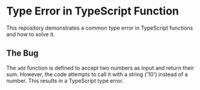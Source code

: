 # Type Error in TypeScript Function

This repository demonstrates a common type error in TypeScript functions and how to solve it.

## The Bug

The `add` function is defined to accept two numbers as input and return their sum. However, the code attempts to call it with a string ('10') instead of a number. This results in a TypeScript type error.